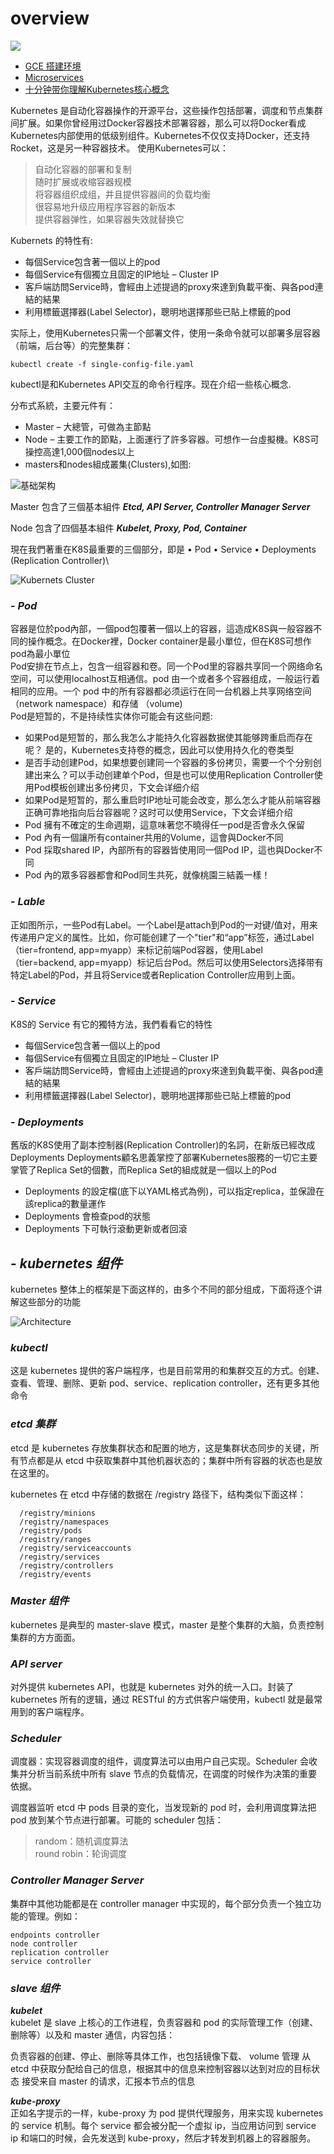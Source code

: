 # overview

![](../.gitbook/assets/docker-swarm-kubernetes-1024x504.png)

* [GCE 搭建环境](https://blog.gcp.expert/gke-k8s-pod-network/)
* [Microservices](https://martinfowler.com/articles/microservices.html)
* [十分钟带你理解Kubernetes核心概念](http://dockone.io/article/932)  

Kubernetes 是自动化容器操作的开源平台，这些操作包括部署，调度和节点集群间扩展。如果你曾经用过Docker容器技术部署容器，那么可以将Docker看成Kubernetes内部使用的低级别组件。Kubernetes不仅仅支持Docker，还支持Rocket，这是另一种容器技术。 使用Kubernetes可以：

> 自动化容器的部署和复制  
> 随时扩展或收缩容器规模  
> 将容器组织成组，并且提供容器间的负载均衡  
> 很容易地升级应用程序容器的新版本  
> 提供容器弹性，如果容器失效就替换它

Kubernets 的特性有:

* 每個Service包含著一個以上的pod
* 每個Service有個獨立且固定的IP地址 – Cluster IP
* 客戶端訪問Service時，會經由上述提過的proxy來達到負載平衡、與各pod連結的結果
* 利用標籤選擇器\(Label Selector\)，聰明地選擇那些已貼上標籤的pod

实际上，使用Kubernetes只需一个部署文件，使用一条命令就可以部署多层容器（前端，后台等）的完整集群：

`kubectl create -f single-config-file.yaml`

kubectl是和Kubernetes API交互的命令行程序。现在介绍一些核心概念.

分布式系統，主要元件有：

* Master – 大總管，可做為主節點
* Node – 主要工作的節點，上面運行了許多容器。可想作一台虛擬機。K8S可操控高達1,000個nodes以上
* masters和nodes組成叢集\(Clusters\),如图:

![&#x57FA;&#x7840;&#x67B6;&#x6784;](../.gitbook/assets/k8s_arch-1024x437.png)

Master 包含了三個基本組件 _**Etcd, API Server, Controller Manager Server**_

Node 包含了四個基本組件 _**Kubelet, Proxy, Pod, Container**_

現在我們著重在K8S最重要的三個部分，即是 • Pod • Service • Deployments \(Replication Controller\)\

![Kubernets Cluster](../.gitbook/assets/kebunets-cluster.png)

### - _**Pod**_

容器是位於pod內部，一個pod包覆著一個以上的容器，這造成K8S與一般容器不同的操作概念。在Docker裡，Docker container是最小單位，但在K8S可想作pod為最小單位  
Pod安排在节点上，包含一组容器和卷。同一个Pod里的容器共享同一个网络命名空间，可以使用localhost互相通信。pod 由一个或者多个容器组成，一般运行着相同的应用。一个 pod 中的所有容器都必须运行在同一台机器上共享网络空间（network namespace）和存储 （volume\)  
Pod是短暂的，不是持续性实体你可能会有这些问题:

* 如果Pod是短暂的，那么我怎么才能持久化容器数据使其能够跨重启而存在呢？ 是的，Kubernetes支持卷的概念，因此可以使用持久化的卷类型  
* 是否手动创建Pod，如果想要创建同一个容器的多份拷贝，需要一个个分别创建出来么？可以手动创建单个Pod，但是也可以使用Replication Controller使用Pod模板创建出多份拷贝，下文会详细介绍  
* 如果Pod是短暂的，那么重启时IP地址可能会改变，那么怎么才能从前端容器正确可靠地指向后台容器呢？这时可以使用Service，下文会详细介绍
* Pod 擁有不確定的生命週期，這意味著您不曉得任一pod是否會永久保留
* Pod 內有一個讓所有container共用的Volume，這會與Docker不同  
* Pod 採取shared IP，內部所有的容器皆使用同一個Pod IP，這也與Docker不同  
* Pod 內的眾多容器都會和Pod同生共死，就像桃園三結義一樣！  

### - _**Lable**_

正如图所示，一些Pod有Label。一个Label是attach到Pod的一对键/值对，用来传递用户定义的属性。比如，你可能创建了一个"tier"和“app”标签，通过Label（tier=frontend, app=myapp）来标记前端Pod容器，使用Label（tier=backend, app=myapp）标记后台Pod。然后可以使用Selectors选择带有特定Label的Pod，并且将Service或者Replication Controller应用到上面。

### - _**Service**_

K8S的 Service 有它的獨特方法，我們看看它的特性

* 每個Service包含著一個以上的pod
* 每個Service有個獨立且固定的IP地址 – Cluster IP
* 客戶端訪問Service時，會經由上述提過的proxy來達到負載平衡、與各pod連結的結果
* 利用標籤選擇器\(Label Selector\)，聰明地選擇那些已貼上標籤的pod

### - _**Deployments**_

舊版的K8S使用了副本控制器\(Replication Controller\)的名詞，在新版已經改成 Deployments Deployments顧名思義掌控了部署Kubernetes服務的一切它主要掌管了Replica Set的個數，而Replica Set的組成就是一個以上的Pod

* Deployments 的設定檔\(底下以YAML格式為例\)，可以指定replica，並保證在該replica的數量運作
* Deployments 會檢查pod的狀態
* Deployments 下可執行滾動更新或者回滾

## - _**kubernetes 组件**_

kubernetes 整体上的框架是下面这样的，由多个不同的部分组成，下面将逐个讲解这些部分的功能

![Architecture](../.gitbook/assets/architecture-small.png)

### _**kubectl**_

这是 kubernetes 提供的客户端程序，也是目前常用的和集群交互的方式。创建、查看、管理、删除、更新 pod、service、replication controller，还有更多其他命令

### _**etcd 集群**_

etcd 是 kubernetes 存放集群状态和配置的地方，这是集群状态同步的关键，所有节点都是从 etcd 中获取集群中其他机器状态的；集群中所有容器的状态也是放在这里的。

kubernetes 在 etcd 中存储的数据在 /registry 路径下，结构类似下面这样：

```text
  /registry/minions
  /registry/namespaces
  /registry/pods
  /registry/ranges
  /registry/serviceaccounts
  /registry/services
  /registry/controllers
  /registry/events
```

### _**Master 组件**_

kubernetes 是典型的 master-slave 模式，master 是整个集群的大脑，负责控制集群的方方面面。

### _**API server**_

对外提供 kubernetes API，也就是 kubernetes 对外的统一入口。封装了 kubernetes 所有的逻辑，通过 RESTful 的方式供客户端使用，kubectl 就是最常用到的客户端程序。

### _**Scheduler**_

调度器：实现容器调度的组件，调度算法可以由用户自己实现。Scheduler 会收集并分析当前系统中所有 slave 节点的负载情况，在调度的时候作为决策的重要依据。

调度器监听 etcd 中 pods 目录的变化，当发现新的 pod 时，会利用调度算法把 pod 放到某个节点进行部署。可能的 scheduler 包括：

> random：随机调度算法  
> round robin：轮询调度

### _**Controller Manager Server**_

集群中其他功能都是在 controller manager 中实现的，每个部分负责一个独立功能的管理。例如：

```text
endpoints controller
node controller
replication controller
service controller
```

### _**slave 组件**_

_**kubelet**_  
kubelet 是 slave 上核心的工作进程，负责容器和 pod 的实际管理工作（创建、删除等）以及和 master 通信，内容包括：

负责容器的创建、停止、删除等具体工作，也包括镜像下载、 volume 管理 从 etcd 中获取分配给自己的信息，根据其中的信息来控制容器以达到对应的目标状态 接受来自 master 的请求，汇报本节点的信息

_**kube-proxy**_  
正如名字提示的一样，kube-proxy 为 pod 提供代理服务，用来实现 kubernetes 的 service 机制。每个 service 都会被分配一个虚拟 ip，当应用访问到 service ip 和端口的时候，会先发送到 kube-proxy，然后才转发到机器上的容器服务。

